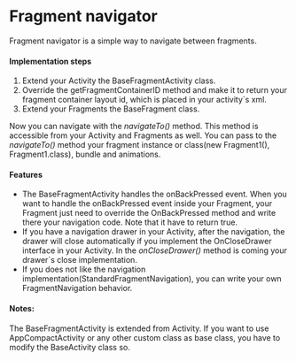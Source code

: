 # Fragment navigator

Fragment navigator is a simple way to navigate between fragments.

#### Implementation steps
1. Extend your Activity the BaseFragmentActivity class.
2. Override the getFragmentContainerID method and make it to return your fragment container layout id, which is placed in your activity`s xml.
3. Extend your Fragments the BaseFragment class.

Now you can navigate with the *navigateTo()* method. This method is accessible from your Activity and Fragments as well.
You can pass to the *navigateTo()* method  your fragment instance or class(new Fragment1(), Fragment1.class), bundle and animations.



#### Features
- The BaseFragmentActivity handles the onBackPressed event. When you want to handle the onBackPressed event inside your Fragment, your Fragment just need to override the OnBackPressed method and write there your navigation code. Note that it have to return true.
- If you have a navigation drawer in your Activity, after the navigation, the drawer will close automatically if you implement the OnCloseDrawer interface in your Activity. In the *onCloseDrawer()* method is coming your drawer`s close implementation.
- If you does not like the navigation implementation(StandardFragmentNavigation), you can write your own FragmentNavigation behavior.

#### Notes:
The BaseFragmentActivity is extended from Activity. If you want to use AppCompactActivity or any other custom class as base class, you have to modify the BaseActivity class so.

